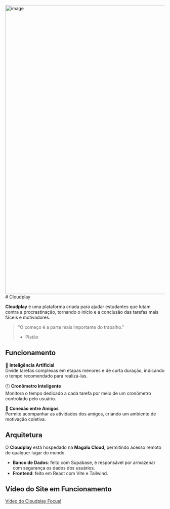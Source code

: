 <img width="1861" height="914" alt="image" src="https://github.com/user-attachments/assets/967dbfd9-f539-4808-bb81-e8edf9736ca9" /># Cloudplay

**Cloudplay** é uma plataforma criada para ajudar estudantes que lutam contra a procrastinação, tornando o início e a conclusão das tarefas mais fáceis e motivadores.

> "O começo é a parte mais importante do trabalho."
> - Platão

## Funcionamento
🧠 **Inteligência Artificial**  
Divide tarefas complexas em etapas menores e de curta duração, indicando o tempo recomendado para realizá-las.  

🕙 **Cronômetro Inteligente**  
Monitora o tempo dedicado a cada tarefa por meio de um cronômetro controlado pelo usuário.  

👥 **Conexão entre Amigos**  
Permite acompanhar as atividades dos amigos, criando um ambiente de motivação coletiva.  

## Arquitetura

O **Cloudplay** está hospedado na **Magalu Cloud**, permitindo acesso remoto de qualquer lugar do mundo.  

- **Banco de Dados**: feito com Supabase, é responsável por armazenar com segurança os dados dos usuários.  
- **Frontend**: feito em React com Vite e Tailwind.

## Vídeo do Site em Funcionamento
[Video do Cloudplay Focus!](https://drive.google.com/file/d/1AnVJj5sVhoWHp4nMQqPVyLYBm1CjJNHX/view?usp=sharing)
